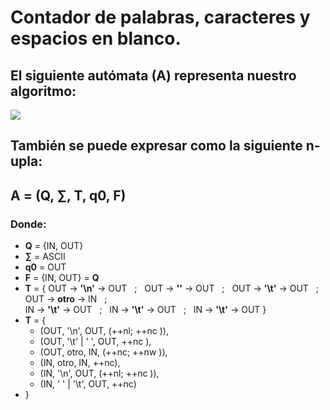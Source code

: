 # Contador de palabras, caracteres y espacios en blanco.

## El siguiente autómata (A) representa nuestro algoritmo:
<img src="https://raw.githubusercontent.com/darionahuelgatica/SSL/master/SVG/TP5-ContadorPalabras.svg?sanitize=true">

## También se puede expresar como la siguiente **n-upla**:

## **A = (Q, ∑, T, q0, F)**

### Donde:

* **Q**  = {IN, OUT}
* **∑**  = ASCII
* **q0** = OUT
* **F**  = {IN, OUT} = **Q**
* **T**  =  { OUT → **'\n'** → OUT $~$ ; $~$ OUT → **''** → OUT $~$ ; $~$ OUT → **'\t'** → OUT $~$ ; $~$ OUT → **otro** → IN $~$ ;
            <br /> IN → **'\t'** → OUT $~$ ; $~$ IN → **'\t'** → OUT $~$ ; $~$ IN → **'\t'** → OUT }
* **T**  =  { 
  * (OUT, '\n', OUT, (++nl; ++nc )), 
  * (OUT, '\t' | ' ', OUT, ++nc ),
  * (OUT, otro, IN, (++nc; ++nw )),
  * (IN, otro, IN, ++nc),
  * (IN, '\n', OUT, (++nl; ++nc )),
  * (IN, ' ' | '\t', OUT, ++nc)
* }